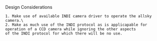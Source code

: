 Design Considerations

    1. Make use of available INDI camera driver to operate the allsky camera.\
    2. Make as much use of the INDI protocol as is applicapable for operation of a CCD camera while ignoring the other aspects
    of the INDI protocol for which there will be no use. 
    
